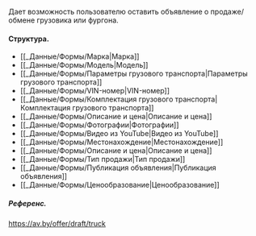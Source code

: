 Дает возможность пользователю оставить объявление о продаже/обмене грузовика или фургона.
#### Структура.
- [[_Данные/Формы/Марка|Марка]]
- [[_Данные/Формы/Модель|Модель]]
- [[_Данные/Формы/Параметры грузового транспорта|Параметры грузового транспорта]]
- [[_Данные/Формы/VIN-номер|VIN-номер]]
- [[_Данные/Формы/Комплектация грузового транспорта|Комплектация грузового транспорта]]
- [[_Данные/Формы/Описание и цена|Описание и цена]]
- [[_Данные/Формы/Фотографии|Фотографии]]
- [[_Данные/Формы/Видео из YouTube|Видео из YouTube]]
- [[_Данные/Формы/Местонахождение|Местонахождение]]
- [[_Данные/Формы/Описание и цена|Описание и цена]]
- [[_Данные/Формы/Тип продажи|Тип продажи]]
- [[_Данные/Формы/Публикация объявления|Публикация объявления]]
- [[_Данные/Формы/Ценообразование|Ценообразование]]

##### Референс.
https://av.by/offer/draft/truck